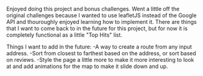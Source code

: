 Enjoyed doing this project and bonus challenges. Went a little off the original challenges because I wanted to use leafletJS instead 
of the Google API and thouroughly enjoyed learning how to implement it. There are things that I want to come back to in the future for
this project, but for now it is completely functional as a little "Top Hits" list.

Things I want to add in the future:
  -A way to create a route from any input address.
  -Sort from closest to farthest based on the address, or sort based on reviews.
  -Style the page a little more to make it more interesting to look at and add
   animations for the map to make it slide down and up.
  
